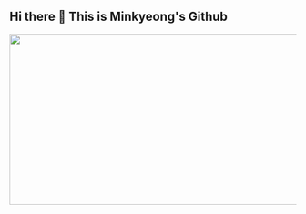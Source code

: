 ## Hi there 🐥 This is Minkyeong's Github

<!--
**Lyla-Dev/Lyla-Dev** is a ✨ _special_ ✨ repository because its `README.md` (this file) appears on your GitHub profile.
- 🔭 I’m currently studying at Dongguk University in Korea.
- 📫 How to reach me: minkyeong.choi@outlook.com
-->
<!--![Minkyeong's GitHub stats](https://github-readme-stats.vercel.app/api?username=LylaDev&show_icons=true&theme=radical)![Top Langs](https://github-readme-stats.vercel.app/api/top-langs/?username=LylaDev&layout=compact)-->
<!--
![header](https://capsule-render.vercel.app/api?type=waving&color=FBE69A&fontColor=463F28&height=300&section=header&text=Hi!-nl-Welcome%20to%20Minkyeong's%20Git&fontSize=50&fontAlign=70&animation=twinkling) -->
<a href="https://www.gitanimals.org/en_US?utm_medium=image&utm_source=Lyla-Dev&utm_content=farm">
<img
  src="https://render.gitanimals.org/farms/Lyla-Dev"
  width="600"
  height="300"
/>
</a>
